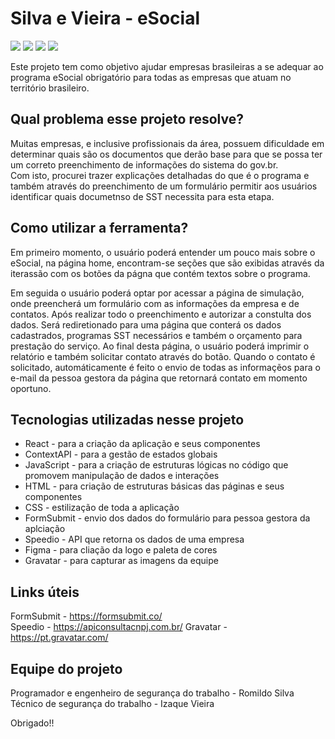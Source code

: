 # Silva e Vieira - eSocial #

<img src="https://img.shields.io/badge/React-20232A?style=for-the-badge&logo=react&logoColor=61DAFB" /> <img src="https://img.shields.io/badge/HTML5-E34F26?style=for-the-badge&logo=html5&logoColor=white" /> <img src="https://img.shields.io/badge/CSS3-1572B6?style=for-the-badge&logo=css3&logoColor=white" /> <img src="https://img.shields.io/badge/JavaScript-F7DF1E?style=for-the-badge&logo=javascript&logoColor=black" />

Este projeto tem como objetivo ajudar empresas brasileiras a se adequar ao programa eSocial obrigatório para todas as empresas que atuam no território brasileiro.


## Qual problema esse projeto resolve? ##

Muitas empresas, e inclusive profissionais da área, possuem dificuldade em determinar quais são os documentos que derão base para que se possa ter um correto preenchimento de informações do sistema do gov.br. <br>
Com isto, procurei trazer explicações detalhadas do que é o programa e também através do preenchimento de um formulário permitir aos usuários identificar quais documetnso de SST necessita para esta etapa.

## Como utilizar a ferramenta? ##

Em primeiro momento, o usuário poderá entender um pouco mais sobre o eSocial, na página home, encontram-se seções que são exibidas através da iterassão com os botões da págna que contém textos sobre o programa.

Em seguida o usuário poderá optar por acessar a página de simulação, onde preencherá um formulário com as informações da empresa e de contatos. Após realizar todo o preenchimento e autorizar a constulta dos dados. Será rediretionado para uma página que conterá os dados cadastrados, programas SST necessários e também o orçamento para prestação do serviço. Ao final desta página, o usuário poderá imprimir o relatório e também solicitar contato através do botão. Quando o contato é solicitado, automáticamente é feito o envio de todas as informaçẽos para o e-mail da pessoa gestora da página que retornará contato em momento oportuno.

## Tecnologias utilizadas nesse projeto ##

<ul>
  <li>React - para a criação da aplicação e seus componentes</li>
  <li>ContextAPI - para a gestão de estados globais</li>
  <li>JavaScript - para a criação de estruturas lógicas no código que promovem manipulação de dados e interações</li>
  <li>HTML - para criação de estruturas básicas das páginas e seus componentes</li>
  <li>CSS - estilização de toda a aplicação</li>
  <li>FormSubmit - envio dos dados do formulário para pessoa gestora da aplciação</li>
  <li>Speedio - API que retorna os dados de uma empresa</li>
  <li>Figma - para cliação da logo e paleta de cores</li>
  <li>Gravatar - para capturar as imagens da equipe</li>
</ul>

## Links úteis ##

FormSubmit - https://formsubmit.co/ <br>
Speedio - https://apiconsultacnpj.com.br/
Gravatar - https://pt.gravatar.com/

## Equipe do projeto ##

Programador e engenheiro de segurança do trabalho - Romildo Silva <br>
Técnico de segurança do trabalho - Izaque Vieira

Obrigado!!
